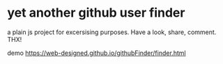 # yet another github user finder

a plain js project for excersising purposes. Have a look, share, comment. THX!

demo https://web-designed.github.io/githubFinder/finder.html
